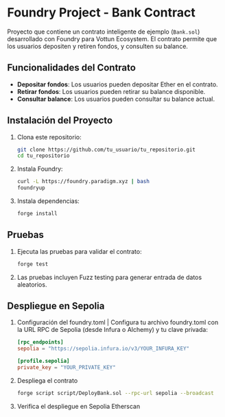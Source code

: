# Foundry Project - Bank Contract

Proyecto que contiene un contrato inteligente de ejemplo (`Bank.sol`) desarrollado con Foundry para Vottun Ecosystem. El contrato permite que los usuarios depositen y retiren fondos, y consulten su balance.

## Funcionalidades del Contrato

- **Depositar fondos**: Los usuarios pueden depositar Ether en el contrato.
- **Retirar fondos**: Los usuarios pueden retirar su balance disponible.
- **Consultar balance**: Los usuarios pueden consultar su balance actual.

## Instalación del Proyecto

1. Clona este repositorio:
   ```bash
   git clone https://github.com/tu_usuario/tu_repositorio.git
   cd tu_repositorio
   ```

2. Instala Foundry:
   ```bash
   curl -L https://foundry.paradigm.xyz | bash
   foundryup
   ```

3. Instala dependencias:
   ```bash
   forge install
   ```

## Pruebas

1. Ejecuta las pruebas para validar el contrato:
   ```bash
   forge test
   ```

2. Las pruebas incluyen Fuzz testing para generar entrada de datos aleatorios.

## Despliegue en Sepolia

1. Configuración del foundry.toml | Configura tu archivo foundry.toml con la URL RPC de Sepolia (desde Infura o Alchemy) y tu clave privada:
   ```toml
   [rpc_endpoints]
   sepolia = "https://sepolia.infura.io/v3/YOUR_INFURA_KEY"

   [profile.sepolia]
   private_key = "YOUR_PRIVATE_KEY"
   ```

2. Despliega el contrato
   ```bash
   forge script script/DeployBank.sol --rpc-url sepolia --broadcast
   ```

3. Verifica el despliegue en Sepolia Etherscan
